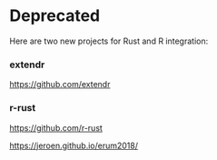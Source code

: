 # Deprecated

Here are two new projects for Rust and R integration:

### extendr

https://github.com/extendr

### r-rust

https://github.com/r-rust 

https://jeroen.github.io/erum2018/


